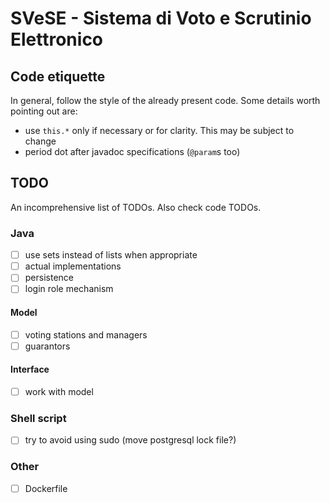 # SVeSE - Sistema di Voto e Scrutinio Elettronico


## Code etiquette
In general, follow the style of the already present code. Some details worth pointing out are:
- use `this.*` only if necessary or for clarity. This may be subject to change
- period dot after javadoc specifications (`@param`s too)



## TODO
An incomprehensive list of TODOs. Also check code TODOs.

### Java
- [ ] use sets instead of lists when appropriate
- [ ] actual implementations
- [ ] persistence
- [ ] login role mechanism

#### Model
- [ ] voting stations and managers
- [ ] guarantors

#### Interface
- [ ] work with model

### Shell script
- [ ] try to avoid using sudo (move postgresql lock file?)

### Other
- [ ] Dockerfile
